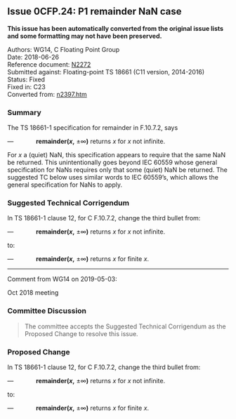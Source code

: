## Issue 0CFP.24: P1 remainder NaN case

**This issue has been automatically converted from the original issue lists and some formatting may not have been preserved.**

Authors: WG14, C Floating Point Group  
Date: 2018-06-26  
Reference document: [N2272](https://www.open-std.org/jtc1/sc22/wg14/www/docs/n2272.pdf)  
Submitted against: Floating-point TS 18661 (C11 version, 2014-2016)  
Status: Fixed  
Fixed in: C23  
Converted from: [n2397.htm](https://www.open-std.org/jtc1/sc22/wg14/www/docs/n2397.htm)

### Summary

The TS 18661-1 specification for remainder in F.10.7.2, says

—             **remainder(***x***,** ±∞**)** returns *x* for *x* not infinite.

For *x* a (quiet) NaN, this specification appears to require that the same NaN
be returned. This unintentionally goes beyond IEC 60559 whose general
specification for NaNs requires only that some (quiet) NaN be returned. The
suggested TC below uses similar words to IEC 60559’s, which allows the general
specification for NaNs to apply.

### Suggested Technical Corrigendum

In TS 18661-1 clause 12, for C F.10.7.2, change the third bullet from:

—             **remainder(***x***,** ±∞**)** returns *x* for *x* not infinite.

to:

—             **remainder(***x***,** ±∞**)** returns *x* for finite *x*.

---

Comment from WG14 on 2019-05-03:

Oct 2018 meeting

### Committee Discussion

> The committee accepts the Suggested Technical Corrigendum as the Proposed Change
> to resolve this issue.

### Proposed Change

In TS 18661-1 clause 12, for C F.10.7.2, change the third bullet from:

—             **remainder(***x***,** ±∞**)** returns *x* for *x* not infinite.

to:

—             **remainder(***x***,** ±∞**)** returns *x* for finite *x*.
